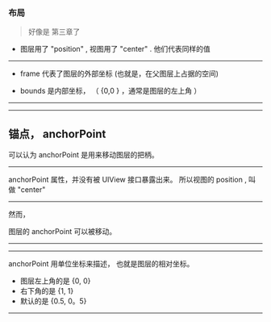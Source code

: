 
### 布局

> 好像是 第三章了


* 图层用了 "position"  , 视图用了 "center" .
他们代表同样的值


<hr>

* frame 代表了图层的外部坐标
(也就是，在父图层上占据的空间)



* bounds 是内部坐标，
（ {0,0 } ，通常是图层的左上角 ）
<hr>

<hr>


## 锚点， anchorPoint

可以认为 anchorPoint 是用来移动图层的把柄。



<hr>

anchorPoint 属性，并没有被 UIView 接口暴露出来。
所以视图的 position , 叫做 "center"

<hr>

然而，

图层的 anchorPoint 可以被移动。

<hr>

<hr>


anchorPoint 用单位坐标来描述， 也就是图层的相对坐标。

* 图层左上角的是 {0, 0}
* 右下角的是 {1, 1}
* 默认的是 {0.5, 0。5}


<hr>





